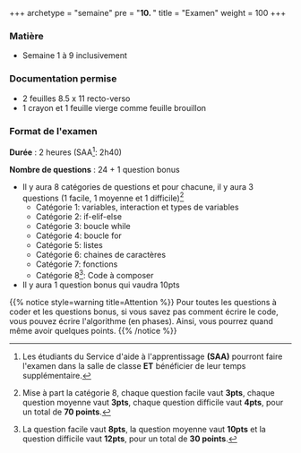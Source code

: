 +++
archetype = "semaine"
pre = "<b>10. </b>"
title = "Examen"
weight = 100
+++

### Matière

- Semaine 1 à 9 inclusivement

### Documentation permise

- 2 feuilles 8.5 x 11 recto-verso
- 1 crayon et 1 feuille vierge comme feuille brouillon

### Format de l'examen

**Durée** : 2 heures (SAA[^1]: 2h40)

**Nombre de questions** : 24 + 1 question bonus

- Il y aura 8 catégories de questions et pour chacune, il y aura 3 questions (1 facile, 1 moyenne et 1 difficile)[^2]
	- Catégorie 1: variables, interaction et types de variables
	- Catégorie 2: if-elif-else
	- Catégorie 3: boucle while
	- Catégorie 4: boucle for
	- Catégorie 5: listes
	- Catégorie 6: chaines de caractères
	- Catégorie 7: fonctions
	- Catégorie 8[^3]: Code à composer
- Il y aura 1 question bonus qui vaudra 10pts

{{% notice style=warning title=Attention %}}
Pour toutes les questions à coder et les questions bonus, si vous savez pas comment écrire le code, vous pouvez écrire l'algorithme (en phases). Ainsi, vous pourrez quand même avoir quelques points.
{{% /notice %}}


[^1]: Les étudiants du Service d'aide à l'apprentissage **(SAA)** pourront faire l'examen dans la salle de classe **ET** bénéficier de leur temps supplémentaire.
[^2]: Mise à part la catégorie 8, chaque question facile vaut **3pts**, chaque question moyenne vaut **3pts**, chaque question difficile vaut **4pts**, pour un total de **70 points**.
[^3]: La question facile vaut **8pts**, la question moyenne vaut **10pts** et la question difficile vaut **12pts**, pour un total de **30 points**.
